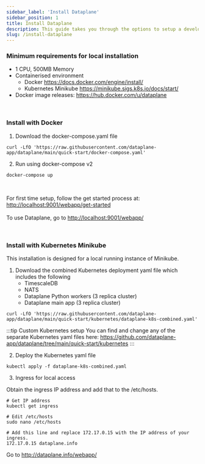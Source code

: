```yaml
---
sidebar_label: 'Install Dataplane'
sidebar_position: 1
title: Install Dataplane
description: This guide takes you through the options to setup a development environment for Dataplane. 
slug: /install-dataplane
---
```


### Minimum requirements for local installation

* 1 CPU, 500MB Memory
* Containerised environment
    - Docker https://docs.docker.com/engine/install/
    - Kubernetes Minikube https://minikube.sigs.k8s.io/docs/start/
* Docker image releases: https://hub.docker.com/u/dataplane

<br />

### Install with Docker

1. Download the docker-compose.yaml file

```shell
curl -LfO 'https://raw.githubusercontent.com/dataplane-app/dataplane/main/quick-start/docker-compose.yaml'
```

2. Run using docker-compose v2

```shell
docker-compose up
```
<br />

For first time setup, follow the get started process at: <a href="http://localhost:9001/webapp/get-started">http://localhost:9001/webapp/get-started</a><br /><br />
To use Dataplane, go to <a href="http://localhost:9001/webapp/get-started">http://localhost:9001/webapp/</a>

<br />

### Install with Kubernetes Minikube

This installation is designed for a local running instance of Minikube.

1. Download the combined Kubernetes deployment yaml file which includes the following
    - TimescaleDB
    - NATS
    - Dataplane Python workers (3 replica cluster)
    - Dataplane main app (3 replica cluster)

```shell
curl -LfO 'https://raw.githubusercontent.com/dataplane-app/dataplane/main/quick-start/kubernetes/dataplane-k8s-combined.yaml'
```

:::tip Custom Kubernetes setup
You can find and change any of the separate Kubernetes yaml files here: https://github.com/dataplane-app/dataplane/tree/main/quick-start/kubernetes
:::

2. Deploy the Kubernetes yaml file

```shell
kubectl apply -f dataplane-k8s-combined.yaml
```

3. Ingress for local access

Obtain the ingress IP address and add that to the /etc/hosts.

```shell
# Get IP address
kubectl get ingress

# Edit /etc/hosts
sudo nano /etc/hosts

# Add this line and replace 172.17.0.15 with the IP address of your ingress.
172.17.0.15 dataplane.info
```

Go to http://dataplane.info/webapp/